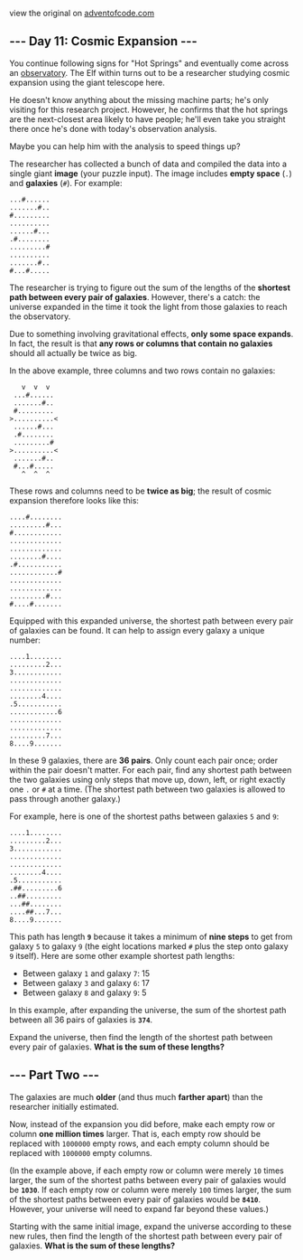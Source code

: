 view the original on <a href=https://adventofcode.com/2023/day/11>adventofcode.com</a>
<h2>--- Day 11: Cosmic Expansion ---</h2><p>You continue following signs for "Hot Springs" and eventually come across an <a href="https://en.wikipedia.org/wiki/Observatory">observatory</a>. The Elf within turns out to be a researcher studying cosmic expansion using the giant telescope here.</p>
<p>He doesn't know anything about the missing machine parts; he's only visiting for this research project. However, he confirms that the hot springs are the next-closest area likely to have people; he'll even take you straight there once he's done with today's observation analysis.</p>
<p>Maybe you can help him with the analysis to speed things up?</p>
<p>The researcher has collected a bunch of data and compiled the data into a single giant <b>image</b> (your puzzle input). The image includes <b>empty space</b> (<code>.</code>) and <b>galaxies</b> (<code>#</code>). For example:</p>
<pre><code>...#......
.......#..
#.........
..........
......#...
.#........
.........#
..........
.......#..
#...#.....
</code></pre>
<p>The researcher is trying to figure out the sum of the lengths of the <b>shortest path between every pair of galaxies</b>. However, there's a catch: the universe expanded in the time it took the light from those galaxies to reach the observatory.</p>
<p>Due to something involving gravitational effects, <b>only some space expands</b>. In fact, the result is that <b>any rows or columns that contain no galaxies</b> should all actually be twice as big.</p>
<p>In the above example, three columns and two rows contain no galaxies:</p>
<pre><code>   v  v  v
 ...#......
 .......#..
 #.........
&gt;..........&lt;
 ......#...
 .#........
 .........#
&gt;..........&lt;
 .......#..
 #...#.....
   ^  ^  ^
</code></pre>
<p>These rows and columns need to be <b>twice as big</b>; the result of cosmic expansion therefore looks like this:</p>
<pre><code>....#........
.........#...
#............
.............
.............
........#....
.#...........
............#
.............
.............
.........#...
#....#.......
</code></pre>
<p>Equipped with this expanded universe, the shortest path between every pair of galaxies can be found. It can help to assign every galaxy a unique number:</p>
<pre><code>....1........
.........2...
3............
.............
.............
........4....
.5...........
............6
.............
.............
.........7...
8....9.......
</code></pre>
<p>In these 9 galaxies, there are <b>36 pairs</b>. Only count each pair once; order within the pair doesn't matter. For each pair, find any shortest path between the two galaxies using only steps that move up, down, left, or right exactly one <code>.</code> or <code>#</code> at a time. (The shortest path between two galaxies is allowed to pass through another galaxy.)</p>
<p>For example, here is one of the shortest paths between galaxies <code>5</code> and <code>9</code>:</p>
<pre><code>....1........
.........2...
3............
.............
.............
........4....
.5...........
.##.........6
..##.........
...##........
....##...7...
8....9.......
</code></pre>
<p>This path has length <code><b>9</b></code> because it takes a minimum of <b>nine steps</b> to get from galaxy <code>5</code> to galaxy <code>9</code> (the eight locations marked <code>#</code> plus the step onto galaxy <code>9</code> itself). Here are some other example shortest path lengths:</p>
<ul>
<li>Between galaxy <code>1</code> and galaxy <code>7</code>: 15</li>
<li>Between galaxy <code>3</code> and galaxy <code>6</code>: 17</li>
<li>Between galaxy <code>8</code> and galaxy <code>9</code>: 5</li>
</ul>
<p>In this example, after expanding the universe, the sum of the shortest path between all 36 pairs of galaxies is <code><b>374</b></code>.</p>
<p>Expand the universe, then find the length of the shortest path between every pair of galaxies. <b>What is the sum of these lengths?</b></p>

<h2 id="part2">--- Part Two ---</h2><p>The galaxies are much <b>older</b> (and thus much <b>farther apart</b>) than the researcher initially estimated.</p>
<p>Now, instead of the expansion you did before, make each empty row or column <b><span title="And you have to have your pinky near your mouth when you do it.">one million</span> times</b> larger. That is, each empty row should be replaced with <code>1000000</code> empty rows, and each empty column should be replaced with <code>1000000</code> empty columns.</p>
<p>(In the example above, if each empty row or column were merely <code>10</code> times larger, the sum of the shortest paths between every pair of galaxies would be <code><b>1030</b></code>. If each empty row or column were merely <code>100</code> times larger, the sum of the shortest paths between every pair of galaxies would be <code><b>8410</b></code>. However, your universe will need to expand far beyond these values.)</p>
<p>Starting with the same initial image, expand the universe according to these new rules, then find the length of the shortest path between every pair of galaxies. <b>What is the sum of these lengths?</b></p>

